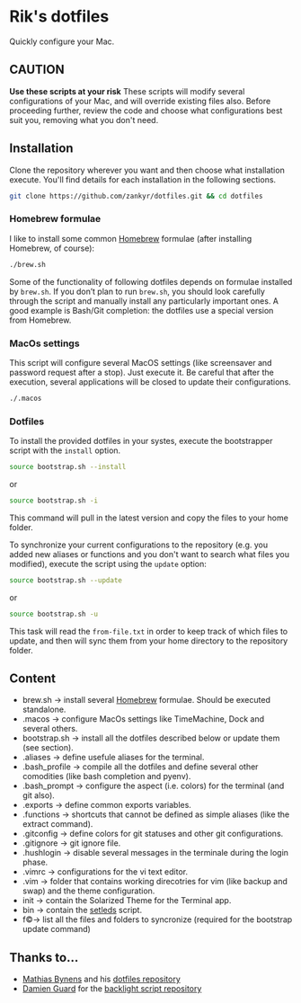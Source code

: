 # Rik's dotfiles
Quickly configure your Mac.

## CAUTION
**Use these scripts at your risk**
These scripts will modify several configurations of your Mac, and will override existing files also. Before proceeding further, review the code and choose what configurations best suit you, removing what you don't need.

## Installation

Clone the repository wherever you want and then choose what installation execute. You'll find details for each installation in the following sections.

```bash
git clone https://github.com/zankyr/dotfiles.git && cd dotfiles
```

### Homebrew formulae

I like to install some common [Homebrew](https://brew.sh/) formulae (after installing Homebrew, of course):

```bash
./brew.sh
```

Some of the functionality of following dotfiles depends on formulae installed by `brew.sh`. If you don’t plan to run `brew.sh`, you should look carefully through the script and manually install any particularly important ones. A good example is Bash/Git completion: the dotfiles use a special version from Homebrew.


### MacOs settings

This script will configure several MacOS settings (like screensaver and password request after a stop). Just execute it. Be careful that after the execution, several applications will be closed to update their configurations.

```bash
./.macos
```

### Dotfiles

To install the provided dotfiles in your systes, execute the bootstrapper script with the `install` option.

```bash
source bootstrap.sh --install
```
or

```bash
source bootstrap.sh -i
```

This command will pull in the latest version and copy the files to your home folder.

To synchronize your current configurations to the repository (e.g. you added new aliases or functions and you don't want to search what files you modified), execute the script using the `update` option:
```bash
source bootstrap.sh --update
```
or

```bash
source bootstrap.sh -u
```
This task will read the `from-file.txt` in order to keep track of which files to update, and then will sync them from your home directory to the repository folder.


## Content
* brew.sh -> install several [Homebrew](https://brew.sh/) formulae. Should be executed standalone.
* .macos -> configure MacOs settings like TimeMachine, Dock and several others.
* bootstrap.sh -> install all the dotfiles described below or update them (see section).
* .aliases -> define usefule aliases for the terminal.
* .bash_profile -> compile all the dotfiles and define several other comodities (like bash completion and pyenv).
* .bash_prompt -> configure the aspect (i.e. colors) for the terminal (and git also).
* .exports -> define common exports variables.
* .functions -> shortcuts that cannot be defined as simple aliases (like the extract command).
* .gitconfig -> define colors for git statuses and other git configurations.
* .gitignore -> git ignore file.
* .hushlogin -> disable several messages in the terminale during the login phase.
* .vimrc -> configurations for the vi text editor.
* .vim -> folder that contains working direcotries for vim (like backup and swap) and the theme configuration.
* init -> contain the Solarized Theme for the Terminal app.
* bin -> contain the [setleds](https://github.com/damieng/setledsmac) script.
* f©-> list all the files and folders to syncronize (required for the bootstrap update command)

## Thanks to…

* [Mathias Bynens](https://mathiasbynens.be/) and his [dotfiles repository](https://github.com/mathiasbynens/dotfiles)
* [Damien Guard](https://damieng.com/) for the [backlight script repository](https://github.com/damieng/setledsmac)

